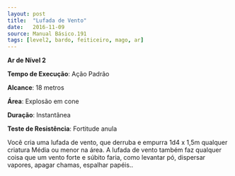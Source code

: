 ```yaml
---
layout: post
title:  "Lufada de Vento"
date:   2016-11-09
source: Manual Básico.191
tags: [level2, bardo, feiticeiro, mago, ar]
---
```


**Ar de Nível 2**

**Tempo de Execução**: Ação Padrão

**Alcance**: 18 metros

**Área**: Explosão em cone

**Duração**: Instantânea

**Teste de Resistência**: Fortitude anula

Você cria uma lufada de vento, que derruba e empurra 1d4 x 1,5m qualquer criatura Média ou menor na área. A lufada de vento também faz qualquer coisa que um vento forte e súbito faria, como levantar pó, dispersar vapores, apagar chamas, espalhar papéis..